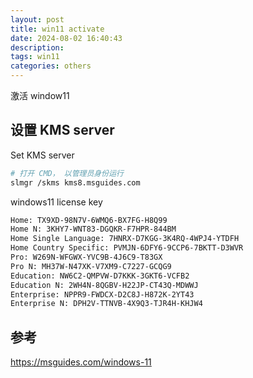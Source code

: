 ```yaml
---
layout: post
title: win11 activate
date: 2024-08-02 16:40:43
description:
tags: win11
categories: others
---
```


激活 window11

## 设置 KMS server

Set KMS server

```bash
# 打开 CMD， 以管理员身份运行
slmgr /skms kms8.msguides.com
```

windows11 license key

```txt
Home: TX9XD-98N7V-6WMQ6-BX7FG-H8Q99
Home N: 3KHY7-WNT83-DGQKR-F7HPR-844BM
Home Single Language: 7HNRX-D7KGG-3K4RQ-4WPJ4-YTDFH
Home Country Specific: PVMJN-6DFY6-9CCP6-7BKTT-D3WVR
Pro: W269N-WFGWX-YVC9B-4J6C9-T83GX
Pro N: MH37W-N47XK-V7XM9-C7227-GCQG9
Education: NW6C2-QMPVW-D7KKK-3GKT6-VCFB2
Education N: 2WH4N-8QGBV-H22JP-CT43Q-MDWWJ
Enterprise: NPPR9-FWDCX-D2C8J-H872K-2YT43
Enterprise N: DPH2V-TTNVB-4X9Q3-TJR4H-KHJW4
```

## 参考

https://msguides.com/windows-11

